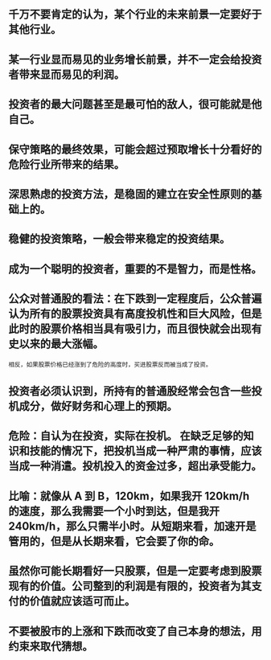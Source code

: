 ## 千万不要肯定的认为，某个行业的未来前景一定要好于其他行业。

## 某一行业显而易见的业务增长前景，并不一定会给投资者带来显而易见的利润。

## 投资者的最大问题甚至是最可怕的敌人，很可能就是他自己。

## 保守策略的最终效果，可能会超过预取增长十分看好的危险行业所带来的结果。

## 深思熟虑的投资方法，是稳固的建立在安全性原则的基础上的。

## 稳健的投资策略，一般会带来稳定的投资结果。

## 成为一个聪明的投资者，重要的不是智力，而是性格。

## 公众对普通股的看法：在下跌到一定程度后，公众普遍认为所有的股票投资具有高度投机性和巨大风险，但是此时的股票价格相当具有吸引力，而且很快就会出现有史以来的最大涨幅。

    相反，如果股票价格已经涨到了危险的高度时，买进股票反而被当成了投资。

## 投资者必须认识到，所持有的普通股经常会包含一些投机成分，做好财务和心理上的预期。

## 危险：自认为在投资，实际在投机。 在缺乏足够的知识和技能的情况下，把投机当成一种严肃的事情，应该当成一种消遣。投机投入的资金过多，超出承受能力。

## 比喻：就像从 A 到 B，120km，如果我开 120km/h 的速度，那么我需要一个小时到达，但是我开 240km/h，那么只需半小时。从短期来看，加速开是管用的，但是从长期来看，它会要了你的命。

## 虽然你可能长期看好一只股票，但是一定要考虑到股票现有的价值。公司整到的利润是有限的，投资者为其支付的价值就应该适可而止。

## 不要被股市的上涨和下跌而改变了自己本身的想法，用约束来取代猜想。
